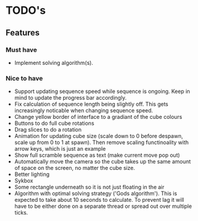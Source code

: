 # TODO's

## Features
### Must have
- Implement solving algorithm(s).

### Nice to have
- Support updating sequence speed while sequence is ongoing. Keep in mind to update the progress bar accordingly.
- Fix calculation of sequence length being slightly off. This gets increasingly noticable when changing sequence speed.
- Change yellow border of interface to a gradiant of the cube colours
- Buttons to do full cube rotations
- Drag slices to do a rotation
- Animation for updating cube size (scale down to 0 before despawn, scale up from 0 to 1 at spawn). Then remove scaling functinoality with arrow keys, which is just an example
- Show full scramble sequence as text (make current move pop out)
- Automatically move the camera so the cube takes up the same amount of space on the screen, no matter the cube size.
- Better lighting
- Sykbox
- Some rectangle underneath so it is not just floating in the air
- Algorithm with optimal solving strategy ('Gods algorithm'). This is expected to take about 10 seconds to calculate. To prevent lag it will have to be either done on a separate thread or spread out over multiple ticks.
